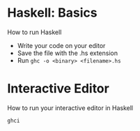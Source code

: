 # Haskell: Basics
How to run Haskell

- Write your code on your editor
- Save the file with the .hs extension
- Run ```ghc -o <binary> <filename>.hs```


# Interactive Editor
How to run your interactive editor in Haskell

``` ghci ```

